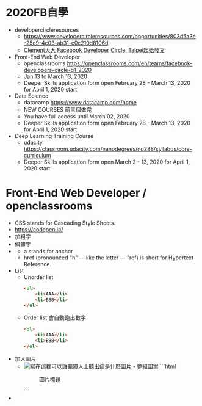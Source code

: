 # 2020FB自學
- developercircleresources
    - https://www.developercircleresources.com/opportunities/803d5a3e-25c9-4c03-ab31-c0c210d8106d
    - [Clement大大 Facebook Developer Circle: Taipei起始發文](https://www.facebook.com/groups/DevCTaipei/permalink/1504115996406484/)
- Front-End Web Developer
    - openclassrooms https://openclassrooms.com/en/teams/facebook-developers-circle-q1-2020
    - Jan 13 to March 13, 2020
    - Deeper Skills application form open February 28 - March 13, 2020 for April 1, 2020 start.
- Data Science
    - datacamp https://www.datacamp.com/home
    - NEW COURSES 前三個做完
    - You have full access until March 02, 2020
    - Deeper Skills application form open February 28 - March 13, 2020 for April 1, 2020 start.
- Deep Learning Training Course
    - udacity https://classroom.udacity.com/nanodegrees/nd288/syllabus/core-curriculum
    - Deeper Skills application form open March 2 - 13, 2020 for April 1, 2020 start.

# Front-End Web Developer / openclassrooms
- CSS stands for Cascading Style Sheets.
- https://codepen.io/
- 加粗字 <strong> </strong>
- 斜體字 <em></em>
- <a href="https://www.facebook.com/8deroad/"></a>
    - a stands for anchor
    - href (pronounced "h" — like the letter — "ref) is short for Hypertext Reference. 
- List
    - Unorder list
        ```html
        <ul>
            <li>AAA</li>
            <li>BBB</li>
        </ul>
        ```
    - Order list 會自動跑出數字
        ```html
        <ol>
            <li>AAA</li>
            <li>BBB</li>
        </ol>
        ```
- 加入圖片
    - <img src="" alt="寫在這裡可以讓聽障人士聽出這是什麼圖片" title="滑鼠移過去會顯示的字">
        - 整組圖案
            ```html
            <figure>
                <img src="">
                <figcaption> 圖片標題 </figcaption>
            </figure>
            ```
- 
